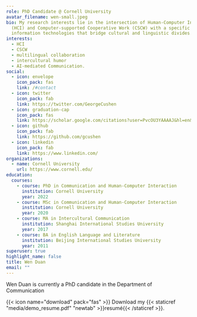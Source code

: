```yaml
---
role: PhD Candidate @ Cornell University
avatar_filename: wen-small.jpeg
bio: My research interests lie in the intersection of Human-Computer Interaction
  (HCI) and Computer-supported Cooperative Work (CSCW) with a specific focus on
  information technologies that bridge cultural and linguistic divides.
interests:
  - HCI
  - CSCW
  - multilingual collaboration
  - intercultural humor
  - AI-mediated Communication.
social:
  - icon: envelope
    icon_pack: fas
    link: /#contact
  - icon: twitter
    icon_pack: fab
    link: https://twitter.com/GeorgeCushen
  - icon: graduation-cap
    icon_pack: fas
    link: https://scholar.google.com/citations?user=PvcOU3YAAAAJ&hl=en&authuser=1&oi=ao
  - icon: github
    icon_pack: fab
    link: https://github.com/gcushen
  - icon: linkedin
    icon_pack: fab
    link: https://www.linkedin.com/
organizations:
  - name: Cornell University
    url: https://www.cornell.edu/
education:
  courses:
    - course: PhD in Communication and Human-Computer Interaction
      institution: Cornell University
      year: 2022
    - course: MSc in Communication and Human-Computer Interaction
      institution: Cornell University
      year: 2020
    - course: MA in Intercultural Communication
      institution: Shanghai International Studies University
      year: 2017
    - course: BA in English Language and Literature
      institution: Beijing International Studies University
      year: 2011
superuser: true
highlight_name: false
title: Wen Duan
email: ""
---
```

Wen Duan is currently a PhD candidate in the Department of Communication 

{{< icon name="download" pack="fas" >}} Download my {{< staticref "media/demo_resume.pdf" "newtab" >}}resumé{{< /staticref >}}.